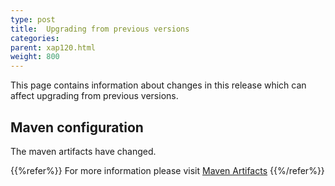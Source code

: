 ```yaml
---
type: post
title:  Upgrading from previous versions
categories:
parent: xap120.html
weight: 800
---
```


This page contains information about changes in this release which can affect upgrading from previous versions.


## Maven configuration

The maven artifacts have changed.

{{%refer%}}
For more information please visit [Maven Artifacts](/xap120/maven-artifacts.html)
{{%/refer%}}


